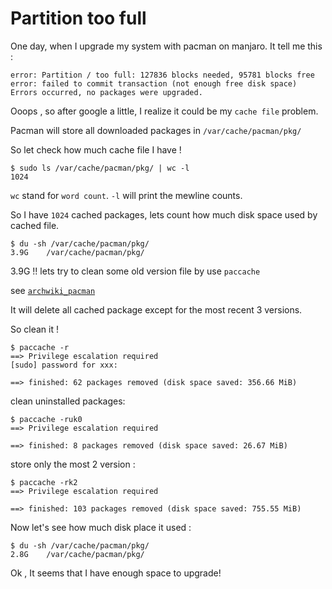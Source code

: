# Partition too full

One day, when I upgrade my system with pacman on manjaro.
It tell me this :

	error: Partition / too full: 127836 blocks needed, 95781 blocks free
	error: failed to commit transaction (not enough free disk space)
	Errors occurred, no packages were upgraded.

Ooops , so after google a little, I realize it could be my `cache file` problem.

Pacman will store all downloaded packages in `/var/cache/pacman/pkg/`

So let check how much cache file I have !

```
$ sudo ls /var/cache/pacman/pkg/ | wc -l
1024
```

`wc` stand for `word count`. `-l` will print the mewline counts.

So I have `1024` cached packages, lets count how much disk space used by cached file.

```
$ du -sh /var/cache/pacman/pkg/
3.9G	/var/cache/pacman/pkg/
```

3.9G !! lets try to clean some old version file by use `paccache`

see [`archwiki_pacman`](https://wiki.archlinux.org/index.php/pacman)

It will delete all cached package except for the most recent 3 versions.

So clean it !

```
$ paccache -r
==> Privilege escalation required
[sudo] password for xxx: 

==> finished: 62 packages removed (disk space saved: 356.66 MiB)
```

clean uninstalled packages:

```
$ paccache -ruk0
==> Privilege escalation required

==> finished: 8 packages removed (disk space saved: 26.67 MiB)
```

store only the most 2 version :

```
$ paccache -rk2
==> Privilege escalation required

==> finished: 103 packages removed (disk space saved: 755.55 MiB)
``` 

Now let's see how much disk place it used :

```
$ du -sh /var/cache/pacman/pkg/
2.8G	/var/cache/pacman/pkg/
```

Ok , It seems that I have enough space to upgrade!